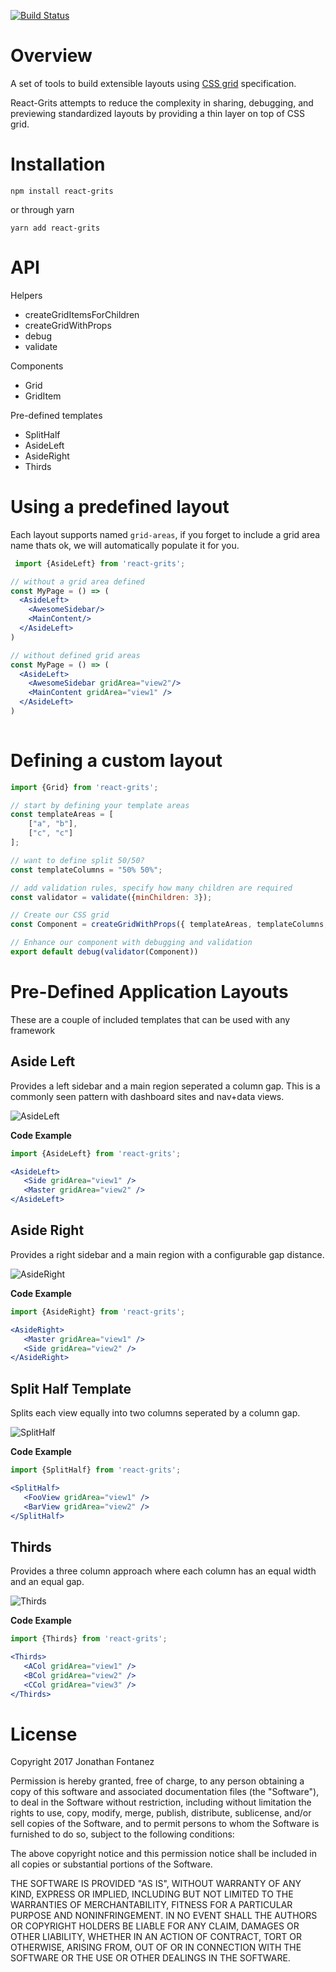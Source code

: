 [![Build Status](https://travis-ci.org/tato123/react-grits.svg?branch=master)](https://travis-ci.org/tato123/react-grits)

# Overview

A set of tools to build extensible layouts using [CSS grid](https://developer.mozilla.org/en-US/docs/Web/CSS/grid) specification. 

React-Grits attempts to reduce the complexity in sharing, debugging, and previewing standardized layouts by providing a thin layer on top of CSS grid.

# Installation

`npm install react-grits`

or through yarn 

`yarn add react-grits`

# API

Helpers
- createGridItemsForChildren
- createGridWithProps
- debug
- validate

Components
- Grid
- GridItem

Pre-defined templates 
- SplitHalf
- AsideLeft
- AsideRight
- Thirds


# Using a predefined layout

Each layout supports named `grid-areas`, if you forget to include a grid area name thats ok, we will automatically populate it for you.

```jsx
 import {AsideLeft} from 'react-grits';

// without a grid area defined
const MyPage = () => (
  <AsideLeft>
    <AwesomeSidebar/>
    <MainContent/>
  </AsideLeft>
)

// without defined grid areas
const MyPage = () => (
  <AsideLeft>
    <AwesomeSidebar gridArea="view2"/>
    <MainContent gridArea="view1" />
  </AsideLeft>
)
 
```


# Defining a custom layout
```jsx
import {Grid} from 'react-grits';

// start by defining your template areas
const templateAreas = [
    ["a", "b"],
    ["c", "c"]
];

// want to define split 50/50?
const templateColumns = "50% 50%";

// add validation rules, specify how many children are required
const validator = validate({minChildren: 3});

// Create our CSS grid
const Component = createGridWithProps({ templateAreas, templateColumns, columnGap });

// Enhance our component with debugging and validation
export default debug(validator(Component))
```

# Pre-Defined Application Layouts

These are a couple of included templates that can be used with any framework

## Aside Left
Provides a left sidebar and a main region seperated a column gap. This is a commonly seen pattern with dashboard sites and nav+data views.

![AsideLeft](docs/asideleft.png)

**Code Example**

```jsx
import {AsideLeft} from 'react-grits';

<AsideLeft> 
   <Side gridArea="view1" />
   <Master gridArea="view2" />
</AsideLeft>
```

## Aside Right
Provides a right sidebar and a main region with a configurable gap distance. 

![AsideRight](docs/asideright.png)

**Code Example**

```jsx
import {AsideRight} from 'react-grits';

<AsideRight>    
   <Master gridArea="view1" />
   <Side gridArea="view2" />
</AsideRight>
```

## Split Half Template
Splits each view equally into two columns seperated by a column gap.

![SplitHalf](docs/split_half.png)

**Code Example**

```jsx
import {SplitHalf} from 'react-grits';

<SplitHalf> 
   <FooView gridArea="view1" />
   <BarView gridArea="view2" />
</SplitHalf>
```


## Thirds
Provides a three column approach where each column has an equal width and an equal gap.

![Thirds](docs/thirds.png)

**Code Example**

```jsx
import {Thirds} from 'react-grits';

<Thirds> 
   <ACol gridArea="view1" />
   <BCol gridArea="view2" />
   <CCol gridArea="view3" />
</Thirds>
```


# License

Copyright 2017 Jonathan Fontanez

Permission is hereby granted, free of charge, to any person obtaining a copy of
this software and associated documentation files (the "Software"), to deal in
the Software without restriction, including without limitation the rights to
use, copy, modify, merge, publish, distribute, sublicense, and/or sell copies of
the Software, and to permit persons to whom the Software is furnished to do so,
subject to the following conditions:

The above copyright notice and this permission notice shall be included in all
copies or substantial portions of the Software.

THE SOFTWARE IS PROVIDED "AS IS", WITHOUT WARRANTY OF ANY KIND, EXPRESS OR
IMPLIED, INCLUDING BUT NOT LIMITED TO THE WARRANTIES OF MERCHANTABILITY, FITNESS
FOR A PARTICULAR PURPOSE AND NONINFRINGEMENT. IN NO EVENT SHALL THE AUTHORS OR
COPYRIGHT HOLDERS BE LIABLE FOR ANY CLAIM, DAMAGES OR OTHER LIABILITY, WHETHER
IN AN ACTION OF CONTRACT, TORT OR OTHERWISE, ARISING FROM, OUT OF OR IN
CONNECTION WITH THE SOFTWARE OR THE USE OR OTHER DEALINGS IN THE SOFTWARE.
